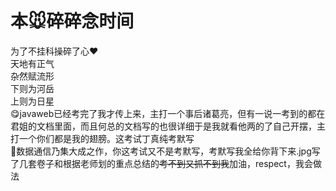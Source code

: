 # 本🐭碎碎念时间
为了不挂科操碎了心❤️<br>
<h align="center">天地有正气<br>杂然赋流形<br>下则为河岳<br>上则为日星<h>
  <br>
😋javaweb已经考完了我才传上来，主打一个事后诸葛亮，但有一说一考到的都在君姐的文档里面，而且何总的文档写的也很详细于是我就看他两的了自己开摆，主打一个你们都是我的翅膀。这考试丁真纯考默写<br>
🤔数据通信乃集大成之作，你这考试又不是考默写，考默写我全给你背下来.jpg写了几套卷子和根据老师划的重点总结的~~考不到又抓不到我~~加油，respect，我会做法
